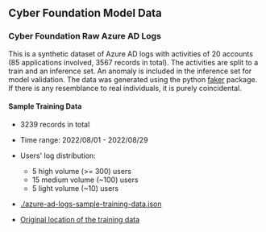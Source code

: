 ## Cyber Foundation Model Data

### Cyber Foundation Raw Azure AD Logs
This is a synthetic dataset of Azure AD logs with activities of 20 accounts (85 applications involved, 3567 records in total). The activities are split to a train and an inference set. An anomaly is included in the inference set for model validation. The data was generated using the python [faker](https://faker.readthedocs.io/en/master/#) package. If there is any resemblance to real individuals, it is purely coincidental.

#### Sample Training Data
- 3239 records in total
- Time range: 2022/08/01 - 2022/08/29
- Users' log distribution:
    - 5 high volume (>= 300) users
    - 15 medium volume (~100) users
    - 5 light volume (~10) users

- [./azure-ad-logs-sample-training-data.json](./azure-ad-logs-sample-training-data.json)
- [Original location of the training data](https://github.com/nv-morpheus/Morpheus/blob/main/models/datasets/training-data/azure/azure-ad-logs-sample-training-data.json)